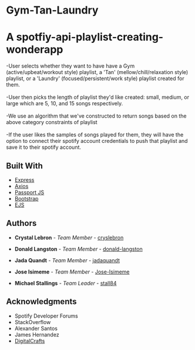 # Gym-Tan-Laundry 
# A spotfiy-api-playlist-creating-wonderapp

-User selects whether they want to have have a Gym (active/upbeat/workout style) playlist, a 'Tan' (mellow/chill/relaxation style) playlist, or a 'Laundry' (focused/persistent/work style) playlist created for them.
<br>
<br>
-User then picks the length of playlist they'd like created: small, medium, or large which are 5, 10, and 15 songs respectively.
<br>
<br>
-We use an algorithm that we've constructed to return songs based on the above category constraints of playlist
<br>
<br>
-If the user likes the samples of songs played for them, they will have the option to connect their spotify account credentials to push that playlist and save it to their spotify account. 

## Built With

* [Express](https://expressjs.com/)
* [Axios](https://github.com/axios/axios)
* [Passport JS](http://www.passportjs.org/)
* [Bootstrap](https://getbootstrap.com/)
* [EJS](https://ejs.co/)

## Authors

* **Crystal Lebron** - *Team Member* - [cryslebron](https://github.com/cryslebron)

* **Donald Langston** - *Team Member* - [donald-langston](https://github.com/donald-langston)

* **Jada Quandt** - *Team Member* - [jadaquandt](https://github.com/jadaquandt)

* **Jose Isimeme** - *Team Member* - [Jose-Isimeme](https://github.com/Jose-Isimeme)

* **Michael Stallings** - *Team Leader* - [stall84](https://github.com/stall84)


## Acknowledgments

* Spotify Developer Forums
* StackOverflow
* Alexander Santos
* James Hernandez
* [DigitalCrafts](https://www.digitalcrafts.com/)



